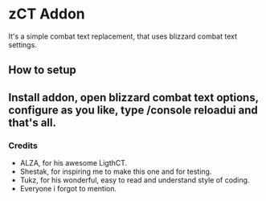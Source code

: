 zCT Addon
=================================
It's a simple combat text replacement, that uses blizzard combat text settings.


How to setup
---------------------------

Install addon, open blizzard combat text options, configure as you like, type /console reloadui and that's all.
---------------------------

###  Credits

* ALZA, for his awesome LigthCT.
* Shestak, for inspiring me to make this one and for testing.
* Tukz, for his wonderful, easy to read and understand style of coding.
* Everyone i forgot to mention.
